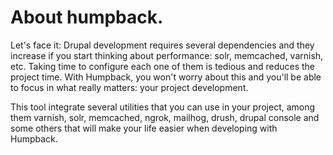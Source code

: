 # About humpback.

Let's face it: Drupal development requires several dependencies and they increase if you start thinking about performance: solr, memcached, varnish, etc. Taking time to configure each one of them is tedious and reduces the project time. With Humpback, you won't worry about this and you'll be able to focus in what really matters: your project development.

This tool integrate several utilities that you can use in your project, among them varnish, solr, memcached, ngrok, mailhog, drush, drupal console and some others that will make your life easier when developing with Humpback.

